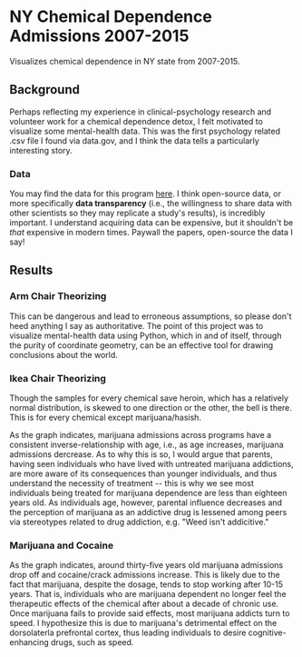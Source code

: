# NY Chemical Dependence Admissions 2007-2015
Visualizes chemical dependence in NY state from 2007-2015.

## Background
Perhaps reflecting my experience in clinical-psychology research and volunteer work for a chemical dependence detox, I felt motivated to visualize some mental-health data. 
This was the first psychology related .csv file I found via data.gov, and I think the data tells a particularly interesting story.

### Data
You may find the data for this program [here](https://catalog.data.gov/dataset/chemical-dependence-treatment-program-admissions-beginning-2007). I think open-source data, or more specifically **data transparency** (i.e., the willingness to share data with other scientists
so they may replicate a study's results), is incredibly important. I understand acquiring data can be expensive, but it shouldn't be *that* expensive in modern times. Paywall the papers, open-source the data I say! 

## Results
### Arm Chair Theorizing
This can be dangerous and lead to erroneous assumptions, so please don't heed anything I say as authoritative. The point of this project was to visualize mental-health data using Python, which in and of itself, through the purity of coordinate geometry, can be an effective tool for drawing conclusions about the world.

### Ikea Chair Theorizing
Though the samples for every chemical save heroin, which has a relatively normal distribution, is skewed to one direction or the other, the bell is there. This is for every chemical except marijuana/hasish. 

As the graph indicates, marijuana admissions across programs have a consistent inverse-relationship with age, i.e., as age increases, marijuana admissions dercrease. As to why this is so, I would argue that parents, having seen individuals who have lived with untreated marijuana addictions, are more aware of its consequences than younger individuals, and thus understand the necessity of treatment -- this is why we see most individuals being treated for marijuana dependence are less than eighteen years old. As individuals age, however, parental influence decreases and the perception of marijuana as an addictive drug is lessened among peers via stereotypes related to drug addiction, e.g. "Weed isn't addicitive."

### Marijuana and Cocaine
As the graph indicates, around thirty-five years old marijuana admissions drop off and cocaine/crack admissions increase. This is likely due to the fact that marijuana, despite the dosage, tends to stop working after 10-15 years. That is, individuals who are marijuana dependent no longer feel the therapeutic effects of the chemical after about a decade of chronic use. Once marijuana fails to provide said effects, most marijuana addicts turn to speed. I hypothesize this is due to marijuana's detrimental effect on the dorsolaterla prefrontal cortex, thus leading individuals to desire cognitive-enhancing drugs, such as speed. 
